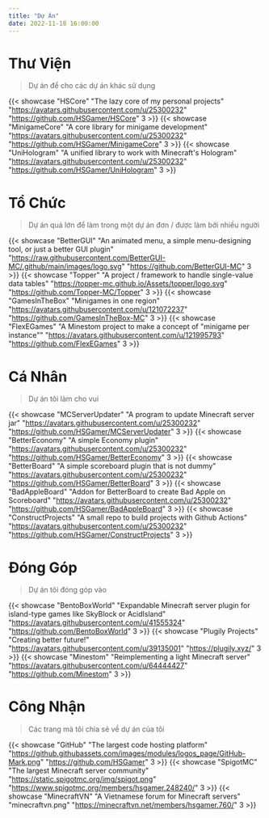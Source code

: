 ```yaml
---
title: "Dự Án"
date: 2022-11-18 16:00:00
--- 
```


# Thư Viện

> Dự án để cho các dự án khác sử dụng

{{< showcase "HSCore" "The lazy core of my personal projects" "https://avatars.githubusercontent.com/u/25300232" "https://github.com/HSGamer/HSCore" 3 >}}
{{< showcase "MinigameCore" "A core library for minigame development" "https://avatars.githubusercontent.com/u/25300232" "https://github.com/HSGamer/MinigameCore" 3 >}}
{{< showcase "UniHologram" "A unified library to work with Minecraft's Hologram" "https://avatars.githubusercontent.com/u/25300232" "https://github.com/HSGamer/UniHologram" 3 >}}

# Tổ Chức

> Dự án quá lớn để làm trong một dự án đơn / được làm bởi nhiều người

{{< showcase "BetterGUI" "An animated menu, a simple menu-designing tool, or just a better GUI plugin" "https://raw.githubusercontent.com/BetterGUI-MC/.github/main/images/logo.svg" "https://github.com/BetterGUI-MC" 3 >}}
{{< showcase "Topper" "A project / framework to handle single-value data tables" "https://topper-mc.github.io/Assets/topper/logo.svg" "https://github.com/Topper-MC/Topper" 3 >}}
{{< showcase "GamesInTheBox" "Minigames in one region" "https://avatars.githubusercontent.com/u/121072237" "https://github.com/GamesInTheBox-MC" 3 >}}
{{< showcase "FlexEGames" "A Minestom project to make a concept of \"minigame per instance\"" "https://avatars.githubusercontent.com/u/121995793" "https://github.com/FlexEGames" 3 >}}

# Cá Nhân

> Dự án tôi làm cho vui

{{< showcase "MCServerUpdater" "A program to update Minecraft server jar" "https://avatars.githubusercontent.com/u/25300232" "https://github.com/HSGamer/MCServerUpdater" 3 >}}
{{< showcase "BetterEconomy" "A simple Economy plugin" "https://avatars.githubusercontent.com/u/25300232" "https://github.com/HSGamer/BetterEconomy" 3 >}}
{{< showcase "BetterBoard" "A simple scoreboard plugin that is not dummy" "https://avatars.githubusercontent.com/u/25300232" "https://github.com/HSGamer/BetterBoard" 3 >}}
{{< showcase "BadAppleBoard" "Addon for BetterBoard to create Bad Apple on Scoreboard" "https://avatars.githubusercontent.com/u/25300232" "https://github.com/HSGamer/BadAppleBoard" 3 >}}
{{< showcase "ConstructProjects" "A small repo to build projects with Github Actions" "https://avatars.githubusercontent.com/u/25300232" "https://github.com/HSGamer/ConstructProjects" 3 >}}

# Đóng Góp

> Dự án tôi đóng góp vào

{{< showcase "BentoBoxWorld" "Expandable Minecraft server plugin for island-type games like SkyBlock or AcidIsland" "https://avatars.githubusercontent.com/u/41555324" "https://github.com/BentoBoxWorld" 3 >}}
{{< showcase "Plugily Projects" "Creating better future!" "https://avatars.githubusercontent.com/u/39135001" "https://plugily.xyz/" 3 >}}
{{< showcase "Minestom" "Reimplementing a light Minecraft server" "https://avatars.githubusercontent.com/u/64444427" "https://github.com/Minestom" 3 >}}

# Công Nhận

> Các trang mà tôi chia sẻ về dự án của tôi

{{< showcase "GitHub" "The largest code hosting platform" "https://github.githubassets.com/images/modules/logos_page/GitHub-Mark.png" "https://github.com/HSGamer" 3 >}}
{{< showcase "SpigotMC" "The largest Minecraft server community" "https://static.spigotmc.org/img/spigot.png" "https://www.spigotmc.org/members/hsgamer.248240/" 3 >}}
{{< showcase "MinecraftVN" "A Vietnamese forum for Minecraft servers" "minecraftvn.png" "https://minecraftvn.net/members/hsgamer.760/" 3 >}}
